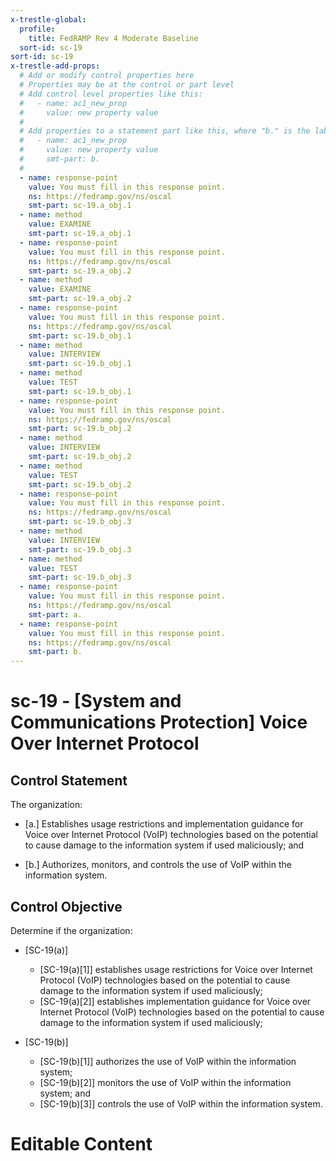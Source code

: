 ```yaml
---
x-trestle-global:
  profile:
    title: FedRAMP Rev 4 Moderate Baseline
  sort-id: sc-19
sort-id: sc-19
x-trestle-add-props:
  # Add or modify control properties here
  # Properties may be at the control or part level
  # Add control level properties like this:
  #   - name: ac1_new_prop
  #     value: new property value
  #
  # Add properties to a statement part like this, where "b." is the label of the target statement part
  #   - name: ac1_new_prop
  #     value: new property value
  #     smt-part: b.
  #
  - name: response-point
    value: You must fill in this response point.
    ns: https://fedramp.gov/ns/oscal
    smt-part: sc-19.a_obj.1
  - name: method
    value: EXAMINE
    smt-part: sc-19.a_obj.1
  - name: response-point
    value: You must fill in this response point.
    ns: https://fedramp.gov/ns/oscal
    smt-part: sc-19.a_obj.2
  - name: method
    value: EXAMINE
    smt-part: sc-19.a_obj.2
  - name: response-point
    value: You must fill in this response point.
    ns: https://fedramp.gov/ns/oscal
    smt-part: sc-19.b_obj.1
  - name: method
    value: INTERVIEW
    smt-part: sc-19.b_obj.1
  - name: method
    value: TEST
    smt-part: sc-19.b_obj.1
  - name: response-point
    value: You must fill in this response point.
    ns: https://fedramp.gov/ns/oscal
    smt-part: sc-19.b_obj.2
  - name: method
    value: INTERVIEW
    smt-part: sc-19.b_obj.2
  - name: method
    value: TEST
    smt-part: sc-19.b_obj.2
  - name: response-point
    value: You must fill in this response point.
    ns: https://fedramp.gov/ns/oscal
    smt-part: sc-19.b_obj.3
  - name: method
    value: INTERVIEW
    smt-part: sc-19.b_obj.3
  - name: method
    value: TEST
    smt-part: sc-19.b_obj.3
  - name: response-point
    value: You must fill in this response point.
    ns: https://fedramp.gov/ns/oscal
    smt-part: a.
  - name: response-point
    value: You must fill in this response point.
    ns: https://fedramp.gov/ns/oscal
    smt-part: b.
---
```


# sc-19 - \[System and Communications Protection\] Voice Over Internet Protocol

## Control Statement

The organization:

- \[a.\] Establishes usage restrictions and implementation guidance for Voice over Internet Protocol (VoIP) technologies based on the potential to cause damage to the information system if used maliciously; and

- \[b.\] Authorizes, monitors, and controls the use of VoIP within the information system.

## Control Objective

Determine if the organization:

- \[SC-19(a)\]

  - \[SC-19(a)[1]\] establishes usage restrictions for Voice over Internet Protocol (VoIP) technologies based on the potential to cause damage to the information system if used maliciously;
  - \[SC-19(a)[2]\] establishes implementation guidance for Voice over Internet Protocol (VoIP) technologies based on the potential to cause damage to the information system if used maliciously;

- \[SC-19(b)\]

  - \[SC-19(b)[1]\] authorizes the use of VoIP within the information system;
  - \[SC-19(b)[2]\] monitors the use of VoIP within the information system; and
  - \[SC-19(b)[3]\] controls the use of VoIP within the information system.

# Editable Content

<!-- Make additions and edits below -->
<!-- The above represents the contents of the control as received by the profile, prior to additions. -->
<!-- If the profile makes additions to the control, they will appear below. -->
<!-- The above markdown may not be edited but you may edit the content below, and/or introduce new additions to be made by the profile. -->
<!-- If there is a yaml header at the top, parameter values may be edited. Use --set-parameters to incorporate the changes during assembly. -->
<!-- The content here will then replace what is in the profile for this control, after running profile-assemble. -->
<!-- The added parts in the profile for this control are below.  You may edit them and/or add new ones. -->
<!-- Each addition must have a heading either of the form ## Control my_addition_name -->
<!-- or ## Part a. (where the a. refers to one of the control statement labels.) -->
<!-- "## Control" parts are new parts added after the statement part. -->
<!-- "## Part" parts are new parts added into the top-level statement part with that label. -->
<!-- Subparts may be added with nested hash levels of the form ### My Subpart Name -->
<!-- underneath the parent ## Control or ## Part being added -->
<!-- See https://oscal-compass.github.io/compliance-trestle/tutorials/ssp_profile_catalog_authoring/ssp_profile_catalog_authoring for guidance. -->
